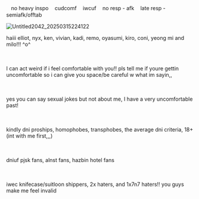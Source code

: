 ㅤno heavy inspo ㅤcudcomf ㅤiwcuf ㅤno resp - afk ㅤlate resp - semiafk/offtab

![Untitled2042_20250315224122](https://github.com/user-attachments/assets/01e5cb69-8b02-48eb-b617-c767fb400a5a)

haiii elliot, nyx, ken, vivian, kadi, remo, oyasumi, kiro, coni, yeong mi and milo!!! ^o^

ㅤ

I can act weird if i feel comfortable with you!! pls tell me if youre gettin uncomfortable so i can give you space/be careful w what im sayin,,

ㅤ

yes you can say sexual jokes but not about me, I have a very uncomfortable past!

ㅤ

kindly dni proships, homophobes, transphobes, the average dni criteria, 18+ (int with me first,,,)

ㅤ

dniuf pjsk fans, alnst fans, hazbin hotel fans

ㅤ

iwec knifecase/suitloon shippers, 2x haters, and 1x7n7 haters!! you guys make me feel invalid
